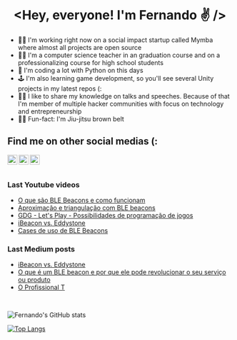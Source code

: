<div align="center">

# <Hey, everyone! I'm Fernando :v: />

</div>


- :man_technologist: I'm working right now on a social impact startup called Mymba where almost all projects are open source
- :man_teacher: I'm a computer science teacher in an graduation course and on a professionalizing course for high school students
- :snake: I'm coding a lot with Python on this days
- :joystick: I'm also learning game development, so you'll see several Unity projects in my latest repos (:
- :singer: I like to share my knowledge on talks and speeches. Because of that I'm member of multiple hacker communities with focus on technology and entrepreneurship
- :men_wrestling: Fun-fact: I'm Jiu-jitsu brown belt 

## Find me on other social medias (:
[<img align="left" alt="LinkedIn/feerposser" width="22px" src="https://cdn.jsdelivr.net/npm/simple-icons@v3/icons/linkedin.svg" />][linkedin]
[<img align="left" alt="Fernando Pinheiro | YouTube" width="22px" src="https://cdn.jsdelivr.net/npm/simple-icons@v3/icons/youtube.svg" />][youtube]
[<img align="left" alt="@feerposser | Instagram" width="22px" src="https://cdn.jsdelivr.net/npm/simple-icons@v3/icons/instagram.svg" />][instagram]

<br><br>

### Last Youtube videos
<!-- YOUTUBE:START -->
- [O que são BLE Beacons e como funcionam](https://www.youtube.com/watch?v=8ie971v3mhE)
- [Aproximação e triangulação com BLE beacons](https://www.youtube.com/watch?v=7MUWFsMwhNo)
- [GDG - Let&#39;s Play - Possibilidades de programação de jogos](https://www.youtube.com/watch?v=oT-4we1FMPI)
- [iBeacon vs. Eddystone](https://www.youtube.com/watch?v=QQTfV-MrO14)
- [Cases de uso de BLE Beacons](https://www.youtube.com/watch?v=F0ayBzzjay4)
<!-- YOUTUBE:END -->

### Last Medium posts
<!-- MEDIUM:START -->
- [iBeacon vs. Eddystone](https://feerposser.medium.com/ibeacon-vs-eddystone-74388528af75?source=rss-72a3bb6a1bb0------2)
- [O que é um BLE beacon e por que ele pode revolucionar o seu serviço ou produto](https://feerposser.medium.com/o-que-%C3%A9-um-ble-beacon-e-por-que-ele-pode-revolucionar-o-seu-servi%C3%A7o-ou-produto-bed4345297d7?source=rss-72a3bb6a1bb0------2)
- [O Profissional T](https://feerposser.medium.com/profissional-t-e-porqu%C3%AA-todo-dev-deveria-ser-um-principalmente-os-startupeiros-c64bec45c9ef?source=rss-72a3bb6a1bb0------2)
<!-- MEDIUM:END -->

<br>

![Fernando's GitHub stats](https://github-readme-stats.vercel.app/api?username=feerposser&count_private=true)

[![Top Langs](https://github-readme-stats.vercel.app/api/top-langs/?username=feerposser&langs_count=7&layout=compact)](https://github.com/anuraghazra/github-readme-stats)

[linkedin]: https://www.linkedin.com/in/feerposser/
[youtube]: https://www.youtube.com/channel/UCg_CldUQX4zWq4k0hiu5fcg
[instagram]: http://instagram.com/feerposser
